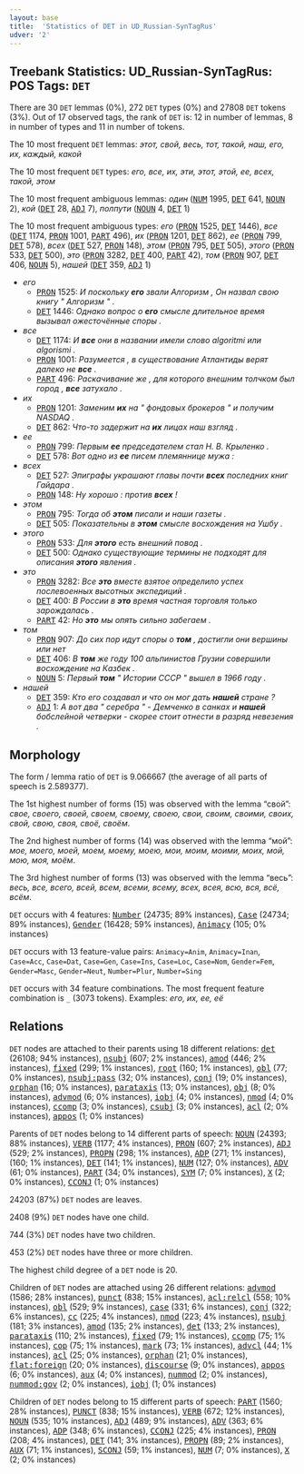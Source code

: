 ```yaml
---
layout: base
title:  'Statistics of DET in UD_Russian-SynTagRus'
udver: '2'
---
```


## Treebank Statistics: UD_Russian-SynTagRus: POS Tags: `DET`

There are 30 `DET` lemmas (0%), 272 `DET` types (0%) and 27808 `DET` tokens (3%).
Out of 17 observed tags, the rank of `DET` is: 12 in number of lemmas, 8 in number of types and 11 in number of tokens.

The 10 most frequent `DET` lemmas: <em>этот, свой, весь, тот, такой, наш, его, их, каждый, какой</em>

The 10 most frequent `DET` types:  <em>его, все, их, эти, этот, этой, ее, всех, такой, этом</em>

The 10 most frequent ambiguous lemmas: <em>один</em> (<tt><a href="ru_syntagrus-pos-NUM.html">NUM</a></tt> 1995, <tt><a href="ru_syntagrus-pos-DET.html">DET</a></tt> 641, <tt><a href="ru_syntagrus-pos-NOUN.html">NOUN</a></tt> 2), <em>кой</em> (<tt><a href="ru_syntagrus-pos-DET.html">DET</a></tt> 28, <tt><a href="ru_syntagrus-pos-ADJ.html">ADJ</a></tt> 7), <em>полпути</em> (<tt><a href="ru_syntagrus-pos-NOUN.html">NOUN</a></tt> 4, <tt><a href="ru_syntagrus-pos-DET.html">DET</a></tt> 1)

The 10 most frequent ambiguous types:  <em>его</em> (<tt><a href="ru_syntagrus-pos-PRON.html">PRON</a></tt> 1525, <tt><a href="ru_syntagrus-pos-DET.html">DET</a></tt> 1446), <em>все</em> (<tt><a href="ru_syntagrus-pos-DET.html">DET</a></tt> 1174, <tt><a href="ru_syntagrus-pos-PRON.html">PRON</a></tt> 1001, <tt><a href="ru_syntagrus-pos-PART.html">PART</a></tt> 496), <em>их</em> (<tt><a href="ru_syntagrus-pos-PRON.html">PRON</a></tt> 1201, <tt><a href="ru_syntagrus-pos-DET.html">DET</a></tt> 862), <em>ее</em> (<tt><a href="ru_syntagrus-pos-PRON.html">PRON</a></tt> 799, <tt><a href="ru_syntagrus-pos-DET.html">DET</a></tt> 578), <em>всех</em> (<tt><a href="ru_syntagrus-pos-DET.html">DET</a></tt> 527, <tt><a href="ru_syntagrus-pos-PRON.html">PRON</a></tt> 148), <em>этом</em> (<tt><a href="ru_syntagrus-pos-PRON.html">PRON</a></tt> 795, <tt><a href="ru_syntagrus-pos-DET.html">DET</a></tt> 505), <em>этого</em> (<tt><a href="ru_syntagrus-pos-PRON.html">PRON</a></tt> 533, <tt><a href="ru_syntagrus-pos-DET.html">DET</a></tt> 500), <em>это</em> (<tt><a href="ru_syntagrus-pos-PRON.html">PRON</a></tt> 3282, <tt><a href="ru_syntagrus-pos-DET.html">DET</a></tt> 400, <tt><a href="ru_syntagrus-pos-PART.html">PART</a></tt> 42), <em>том</em> (<tt><a href="ru_syntagrus-pos-PRON.html">PRON</a></tt> 907, <tt><a href="ru_syntagrus-pos-DET.html">DET</a></tt> 406, <tt><a href="ru_syntagrus-pos-NOUN.html">NOUN</a></tt> 5), <em>нашей</em> (<tt><a href="ru_syntagrus-pos-DET.html">DET</a></tt> 359, <tt><a href="ru_syntagrus-pos-ADJ.html">ADJ</a></tt> 1)


* <em>его</em>
  * <tt><a href="ru_syntagrus-pos-PRON.html">PRON</a></tt> 1525: <em>И поскольку <b>его</b> звали Алгоризм , Он назвал свою книгу " Алгоризм " .</em>
  * <tt><a href="ru_syntagrus-pos-DET.html">DET</a></tt> 1446: <em>Однако вопрос о <b>его</b> смысле длительное время вызывал ожесточённые споры .</em>
* <em>все</em>
  * <tt><a href="ru_syntagrus-pos-DET.html">DET</a></tt> 1174: <em>И <b>все</b> они в названии имели слово algoritmi или algorismi .</em>
  * <tt><a href="ru_syntagrus-pos-PRON.html">PRON</a></tt> 1001: <em>Разумеется , в существование Атлантиды верят далеко не <b>все</b> .</em>
  * <tt><a href="ru_syntagrus-pos-PART.html">PART</a></tt> 496: <em>Раскачивание же , для которого внешним толчком был город , <b>все</b> затухало .</em>
* <em>их</em>
  * <tt><a href="ru_syntagrus-pos-PRON.html">PRON</a></tt> 1201: <em>Заменим <b>их</b> на " фондовых брокеров " и получим NASDAQ .</em>
  * <tt><a href="ru_syntagrus-pos-DET.html">DET</a></tt> 862: <em>Что-то задержит на <b>их</b> лицах наш взгляд .</em>
* <em>ее</em>
  * <tt><a href="ru_syntagrus-pos-PRON.html">PRON</a></tt> 799: <em>Первым <b>ее</b> председателем стал Н. В. Крыленко .</em>
  * <tt><a href="ru_syntagrus-pos-DET.html">DET</a></tt> 578: <em>Вот одно из <b>ее</b> писем племяннице мужа :</em>
* <em>всех</em>
  * <tt><a href="ru_syntagrus-pos-DET.html">DET</a></tt> 527: <em>Эпиграфы украшают главы почти <b>всех</b> последних книг Гайдара .</em>
  * <tt><a href="ru_syntagrus-pos-PRON.html">PRON</a></tt> 148: <em>Ну хорошо : против <b>всех</b> !</em>
* <em>этом</em>
  * <tt><a href="ru_syntagrus-pos-PRON.html">PRON</a></tt> 795: <em>Тогда об <b>этом</b> писали и наши газеты .</em>
  * <tt><a href="ru_syntagrus-pos-DET.html">DET</a></tt> 505: <em>Показательны в <b>этом</b> смысле восхождения на Ушбу .</em>
* <em>этого</em>
  * <tt><a href="ru_syntagrus-pos-PRON.html">PRON</a></tt> 533: <em>Для <b>этого</b> есть внешний повод .</em>
  * <tt><a href="ru_syntagrus-pos-DET.html">DET</a></tt> 500: <em>Однако существующие термины не подходят для описания <b>этого</b> явления .</em>
* <em>это</em>
  * <tt><a href="ru_syntagrus-pos-PRON.html">PRON</a></tt> 3282: <em>Все <b>это</b> вместе взятое определило успех послевоенных высотных экспедиций .</em>
  * <tt><a href="ru_syntagrus-pos-DET.html">DET</a></tt> 400: <em>В России в <b>это</b> время частная торговля только зарождалась .</em>
  * <tt><a href="ru_syntagrus-pos-PART.html">PART</a></tt> 42: <em>Но <b>это</b> мы опять сильно забегаем .</em>
* <em>том</em>
  * <tt><a href="ru_syntagrus-pos-PRON.html">PRON</a></tt> 907: <em>До сих пор идут споры о <b>том</b> , достигли они вершины или нет</em>
  * <tt><a href="ru_syntagrus-pos-DET.html">DET</a></tt> 406: <em>В <b>том</b> же году 100 альпинистов Грузии совершили восхождение на Казбек .</em>
  * <tt><a href="ru_syntagrus-pos-NOUN.html">NOUN</a></tt> 5: <em>Первый <b>том</b> " Истории СССР " вышел в 1966 году .</em>
* <em>нашей</em>
  * <tt><a href="ru_syntagrus-pos-DET.html">DET</a></tt> 359: <em>Кто его создавал и что он мог дать <b>нашей</b> стране ?</em>
  * <tt><a href="ru_syntagrus-pos-ADJ.html">ADJ</a></tt> 1: <em>А вот два " серебра " - Демченко в санках и <b>нашей</b> бобслейной четверки - скорее стоит отнести в разряд невезения .</em>

## Morphology

The form / lemma ratio of `DET` is 9.066667 (the average of all parts of speech is 2.589377).

The 1st highest number of forms (15) was observed with the lemma “свой”: <em>свое, своего, своей, своем, своему, своею, свои, своим, своими, своих, свой, свою, своя, своё, своём</em>.

The 2nd highest number of forms (14) was observed with the lemma “мой”: <em>мое, моего, моей, моем, моему, моею, мои, моим, моими, моих, мой, мою, моя, моём</em>.

The 3rd highest number of forms (13) was observed with the lemma “весь”: <em>весь, все, всего, всей, всем, всеми, всему, всех, всея, всю, вся, всё, всём</em>.

`DET` occurs with 4 features: <tt><a href="ru_syntagrus-feat-Number.html">Number</a></tt> (24735; 89% instances), <tt><a href="ru_syntagrus-feat-Case.html">Case</a></tt> (24734; 89% instances), <tt><a href="ru_syntagrus-feat-Gender.html">Gender</a></tt> (16428; 59% instances), <tt><a href="ru_syntagrus-feat-Animacy.html">Animacy</a></tt> (105; 0% instances)

`DET` occurs with 13 feature-value pairs: `Animacy=Anim`, `Animacy=Inan`, `Case=Acc`, `Case=Dat`, `Case=Gen`, `Case=Ins`, `Case=Loc`, `Case=Nom`, `Gender=Fem`, `Gender=Masc`, `Gender=Neut`, `Number=Plur`, `Number=Sing`

`DET` occurs with 34 feature combinations.
The most frequent feature combination is `_` (3073 tokens).
Examples: <em>его, их, ее, её</em>


## Relations

`DET` nodes are attached to their parents using 18 different relations: <tt><a href="ru_syntagrus-dep-det.html">det</a></tt> (26108; 94% instances), <tt><a href="ru_syntagrus-dep-nsubj.html">nsubj</a></tt> (607; 2% instances), <tt><a href="ru_syntagrus-dep-amod.html">amod</a></tt> (446; 2% instances), <tt><a href="ru_syntagrus-dep-fixed.html">fixed</a></tt> (299; 1% instances), <tt><a href="ru_syntagrus-dep-root.html">root</a></tt> (160; 1% instances), <tt><a href="ru_syntagrus-dep-obl.html">obl</a></tt> (77; 0% instances), <tt><a href="ru_syntagrus-dep-nsubj-pass.html">nsubj:pass</a></tt> (32; 0% instances), <tt><a href="ru_syntagrus-dep-conj.html">conj</a></tt> (19; 0% instances), <tt><a href="ru_syntagrus-dep-orphan.html">orphan</a></tt> (16; 0% instances), <tt><a href="ru_syntagrus-dep-parataxis.html">parataxis</a></tt> (13; 0% instances), <tt><a href="ru_syntagrus-dep-obj.html">obj</a></tt> (8; 0% instances), <tt><a href="ru_syntagrus-dep-advmod.html">advmod</a></tt> (6; 0% instances), <tt><a href="ru_syntagrus-dep-iobj.html">iobj</a></tt> (4; 0% instances), <tt><a href="ru_syntagrus-dep-nmod.html">nmod</a></tt> (4; 0% instances), <tt><a href="ru_syntagrus-dep-ccomp.html">ccomp</a></tt> (3; 0% instances), <tt><a href="ru_syntagrus-dep-csubj.html">csubj</a></tt> (3; 0% instances), <tt><a href="ru_syntagrus-dep-acl.html">acl</a></tt> (2; 0% instances), <tt><a href="ru_syntagrus-dep-appos.html">appos</a></tt> (1; 0% instances)

Parents of `DET` nodes belong to 14 different parts of speech: <tt><a href="ru_syntagrus-pos-NOUN.html">NOUN</a></tt> (24393; 88% instances), <tt><a href="ru_syntagrus-pos-VERB.html">VERB</a></tt> (1177; 4% instances), <tt><a href="ru_syntagrus-pos-PRON.html">PRON</a></tt> (607; 2% instances), <tt><a href="ru_syntagrus-pos-ADJ.html">ADJ</a></tt> (529; 2% instances), <tt><a href="ru_syntagrus-pos-PROPN.html">PROPN</a></tt> (298; 1% instances), <tt><a href="ru_syntagrus-pos-ADP.html">ADP</a></tt> (271; 1% instances),  (160; 1% instances), <tt><a href="ru_syntagrus-pos-DET.html">DET</a></tt> (141; 1% instances), <tt><a href="ru_syntagrus-pos-NUM.html">NUM</a></tt> (127; 0% instances), <tt><a href="ru_syntagrus-pos-ADV.html">ADV</a></tt> (61; 0% instances), <tt><a href="ru_syntagrus-pos-PART.html">PART</a></tt> (34; 0% instances), <tt><a href="ru_syntagrus-pos-SYM.html">SYM</a></tt> (7; 0% instances), <tt><a href="ru_syntagrus-pos-X.html">X</a></tt> (2; 0% instances), <tt><a href="ru_syntagrus-pos-CCONJ.html">CCONJ</a></tt> (1; 0% instances)

24203 (87%) `DET` nodes are leaves.

2408 (9%) `DET` nodes have one child.

744 (3%) `DET` nodes have two children.

453 (2%) `DET` nodes have three or more children.

The highest child degree of a `DET` node is 20.

Children of `DET` nodes are attached using 26 different relations: <tt><a href="ru_syntagrus-dep-advmod.html">advmod</a></tt> (1586; 28% instances), <tt><a href="ru_syntagrus-dep-punct.html">punct</a></tt> (838; 15% instances), <tt><a href="ru_syntagrus-dep-acl-relcl.html">acl:relcl</a></tt> (558; 10% instances), <tt><a href="ru_syntagrus-dep-obl.html">obl</a></tt> (529; 9% instances), <tt><a href="ru_syntagrus-dep-case.html">case</a></tt> (331; 6% instances), <tt><a href="ru_syntagrus-dep-conj.html">conj</a></tt> (322; 6% instances), <tt><a href="ru_syntagrus-dep-cc.html">cc</a></tt> (225; 4% instances), <tt><a href="ru_syntagrus-dep-nmod.html">nmod</a></tt> (223; 4% instances), <tt><a href="ru_syntagrus-dep-nsubj.html">nsubj</a></tt> (181; 3% instances), <tt><a href="ru_syntagrus-dep-amod.html">amod</a></tt> (135; 2% instances), <tt><a href="ru_syntagrus-dep-det.html">det</a></tt> (133; 2% instances), <tt><a href="ru_syntagrus-dep-parataxis.html">parataxis</a></tt> (110; 2% instances), <tt><a href="ru_syntagrus-dep-fixed.html">fixed</a></tt> (79; 1% instances), <tt><a href="ru_syntagrus-dep-ccomp.html">ccomp</a></tt> (75; 1% instances), <tt><a href="ru_syntagrus-dep-cop.html">cop</a></tt> (75; 1% instances), <tt><a href="ru_syntagrus-dep-mark.html">mark</a></tt> (73; 1% instances), <tt><a href="ru_syntagrus-dep-advcl.html">advcl</a></tt> (44; 1% instances), <tt><a href="ru_syntagrus-dep-acl.html">acl</a></tt> (25; 0% instances), <tt><a href="ru_syntagrus-dep-orphan.html">orphan</a></tt> (21; 0% instances), <tt><a href="ru_syntagrus-dep-flat-foreign.html">flat:foreign</a></tt> (20; 0% instances), <tt><a href="ru_syntagrus-dep-discourse.html">discourse</a></tt> (9; 0% instances), <tt><a href="ru_syntagrus-dep-appos.html">appos</a></tt> (6; 0% instances), <tt><a href="ru_syntagrus-dep-aux.html">aux</a></tt> (4; 0% instances), <tt><a href="ru_syntagrus-dep-nummod.html">nummod</a></tt> (2; 0% instances), <tt><a href="ru_syntagrus-dep-nummod-gov.html">nummod:gov</a></tt> (2; 0% instances), <tt><a href="ru_syntagrus-dep-iobj.html">iobj</a></tt> (1; 0% instances)

Children of `DET` nodes belong to 15 different parts of speech: <tt><a href="ru_syntagrus-pos-PART.html">PART</a></tt> (1560; 28% instances), <tt><a href="ru_syntagrus-pos-PUNCT.html">PUNCT</a></tt> (838; 15% instances), <tt><a href="ru_syntagrus-pos-VERB.html">VERB</a></tt> (672; 12% instances), <tt><a href="ru_syntagrus-pos-NOUN.html">NOUN</a></tt> (535; 10% instances), <tt><a href="ru_syntagrus-pos-ADJ.html">ADJ</a></tt> (489; 9% instances), <tt><a href="ru_syntagrus-pos-ADV.html">ADV</a></tt> (363; 6% instances), <tt><a href="ru_syntagrus-pos-ADP.html">ADP</a></tt> (348; 6% instances), <tt><a href="ru_syntagrus-pos-CCONJ.html">CCONJ</a></tt> (225; 4% instances), <tt><a href="ru_syntagrus-pos-PRON.html">PRON</a></tt> (208; 4% instances), <tt><a href="ru_syntagrus-pos-DET.html">DET</a></tt> (141; 3% instances), <tt><a href="ru_syntagrus-pos-PROPN.html">PROPN</a></tt> (89; 2% instances), <tt><a href="ru_syntagrus-pos-AUX.html">AUX</a></tt> (71; 1% instances), <tt><a href="ru_syntagrus-pos-SCONJ.html">SCONJ</a></tt> (59; 1% instances), <tt><a href="ru_syntagrus-pos-NUM.html">NUM</a></tt> (7; 0% instances), <tt><a href="ru_syntagrus-pos-X.html">X</a></tt> (2; 0% instances)

